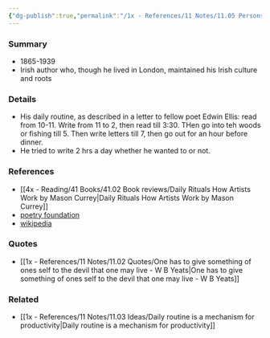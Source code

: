```yaml
---
{"dg-publish":true,"permalink":"/1x - References/11 Notes/11.05 Persons/W. B. Yeats/","title":"W. B. Yeats","noteIcon":"","created":"2023-05-01T09:31:42.000+03:00","updated":"2024-02-14T20:18:18.028+03:00"}
---
```



### Summary
- 1865-1939
- Irish author who, though he lived in London, maintained his Irish culture and roots

### Details
- His daily routine, as described in a letter to fellow poet Edwin Ellis: read from 10-11. Write from 11 to 2, then read till 3:30. THen go into teh woods or fishing till 5. Then write letters till 7, then go out for an hour before dinner.
- He tried to write 2 hrs a day whether he wanted to or not. 

### References
- [[4x - Reading/41 Books/41.02 Book reviews/Daily Rituals How Artists Work by Mason Currey\|Daily Rituals How Artists Work by Mason Currey]]
- [poetry foundation](https://www.poetryfoundation.org/poets/william-butler-yeats)
- [wikipedia](https://en.wikipedia.org/wiki/W._B._Yeats)

### Quotes
- [[1x - References/11 Notes/11.02 Quotes/One has to give something of ones self to the devil that one may live - W B Yeats\|One has to give something of ones self to the devil that one may live - W B Yeats]]

### Related
- [[1x - References/11 Notes/11.03 Ideas/Daily routine is a mechanism for productivity\|Daily routine is a mechanism for productivity]]